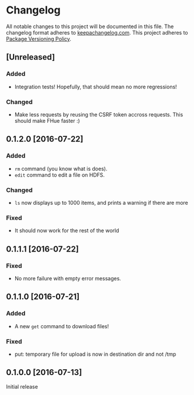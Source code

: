 # Changelog

All notable changes to this project will be documented in this file.
The changelog format adheres to [keepachangelog.com](http://keepachangelog.com/).
This project adheres to [Package Versioning Policy](http://pvp.haskell.org/).

## [Unreleased]

### Added
- Integration tests! Hopefully, that should mean no more regressions!

### Changed
- Make less requests by reusing the CSRF token accross requests. This should make FHue faster :)

## 0.1.2.0 [2016-07-22]

### Added
- `rm` command (you know what is does).
- `edit` command to edit a file on HDFS.

### Changed
- `ls` now displays up to 1000 items, and prints a warning if there are more

### Fixed
- It should now work for the rest of the world

## 0.1.1.1 [2016-07-22]

### Fixed
- No more failure with empty error messages.

## 0.1.1.0 [2016-07-21]

### Added
- A new `get` command to download files!

### Fixed
- put: temporary file for upload is now in destination dir and not /tmp

## 0.1.0.0 [2016-07-13]
Initial release
